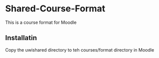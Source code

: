 # Shared-Course-Format

This is a course format for Moodle

## Installatin
Copy the uwishared directory to teh courses/format directory in Moodle
